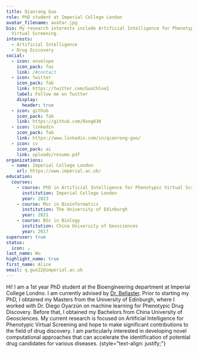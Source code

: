 ```yaml
---
title: Qianrong Guo
role: PhD student at Imperial College London
avatar_filename: avatar.jpg
bio: My research interests include Artificial Intelligence for Phenotypic
  Virtual Screening.
interests:
  - Artificial Intelligence
  - Drug Discovery
social:
  - icon: envelope
    icon_pack: fas
    link: /#contact
  - icon: twitter
    icon_pack: fab
    link: https://twitter.com/GuoChloe1
    label: Follow me on Twitter
    display:
      header: true
  - icon: github
    icon_pack: fab
    link: https://github.com/Rong830
  - icon: linkedin
    icon_pack: fab
    link: https://www.linkedin.com/in/qianrong-guo/
  - icon: cv
    icon_pack: ai
    link: uploads/resume.pdf
organizations:
  - name: Imperial College London
    url: https://www.imperial.ac.uk/
education:
  courses:
    - course: PhD in Artificial Intelligence for Phenotypic Virtual Screening
      institution: Imperial College London
      year: 2023
    - course: Msc in Bioinformatics
      institution: The University of Edinburgh
      year: 2021
    - course: BSc in Biology
      institution: China University of Geosciences
      year: 2017
superuser: true
status:
  icon: ☕️
last_name: Wu
highlight_name: true
first_name: Alice
email: q.guo22@imperial.ac.uk
---
```

Hi! I am a 1st year PhD student at the Bioengineering department at Imperial College Londno. I am currently advised by [Dr. Bellaster](https://www.imperial.ac.uk/people/p.ballester). Prior to starting my PhD, I obtained my Masters from the University of Edinburgh, where I worked with Dr. Diego Oyarzún on machine learning for Phenotypic Drug Discovery. Before that, I obtained my Bachelors from China University of Geosciences. My current research is focused on Artificial Intelligence for Phenotypic Virtual Screening and hope to make significant contributions to the field of drug discovery. I am particularly interested in developing novel computational approaches that can accelerate the identification of potential drug candidates for various diseases.
{style="text-align: justify;"}